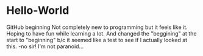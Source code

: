 # Hello-World
GitHub beginning
Not completely new to programming but it feels like it.
Hoping to have fun while learning a lot.
And changed the "beggining" at the start to "beginning" b/c it seemed like a test to see if I actually looked at this.
-no sir! I'm not paranoid...
